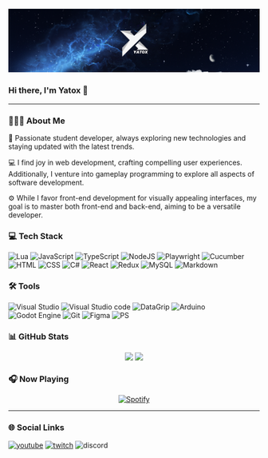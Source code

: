 ![Banner](/assets/yatox_banner_resize.png)

### Hi there, I'm Yatox 👋
---

### 👨🏻‍💻 About Me
🚀 Passionate student developer, always exploring new technologies and staying updated with the latest trends.

💻 I find joy in web development, crafting compelling user experiences. Additionally, I venture into gameplay programming to explore all aspects of software development.

⚙️ While I favor front-end development for visually appealing interfaces, my goal is to master both front-end and back-end, aiming to be a versatile developer.


### 💻 Tech Stack
![Lua](https://img.shields.io/badge/Lua-050F2C?style=for-the-badge&logo=lua)
![JavaScript](https://img.shields.io/badge/JavaScript-050F2C?style=for-the-badge&logo=javascript)
![TypeScript](https://img.shields.io/badge/TypeScript-050F2C?style=for-the-badge&logo=typescript)
![NodeJS](https://img.shields.io/badge/Node.js-050F2C?style=for-the-badge&logo=node.js)
![Playwright](https://img.shields.io/badge/Playwright-050F2C?style=for-the-badge&logo=playwright)
![Cucumber](https://img.shields.io/badge/Cucumber-050F2C?style=for-the-badge&logo=cucumber)
![HTML](https://img.shields.io/badge/HTML5-050F2C?style=for-the-badge&logo=html5)
![CSS](https://img.shields.io/badge/CSS3-050F2C?style=for-the-badge&logo=css3&logoColor=214CE5)
![C#](https://img.shields.io/badge/C%23-050F2C?style=for-the-badge&logo=csharp&logoColor=9B5096)
![React](https://img.shields.io/badge/React-050F2C?style=for-the-badge&logo=react)
![Redux](https://img.shields.io/badge/Redux-050F2C?style=for-the-badge&logo=redux&logoColor=764ABC)
![MySQL](https://img.shields.io/badge/MySQL-050F2C?style=for-the-badge&logo=mysql)
![Markdown](https://img.shields.io/badge/Markdown-050F2C?style=for-the-badge&logo=markdown&logoColor=black)

### 🛠️ Tools 
![Visual Studio](https://img.shields.io/badge/Visual_Studio-050F2C?style=for-the-badge&logo=visual%20studio&logoColor=AB7DE0)
![Visual Studio code](https://img.shields.io/badge/Visual_Studio_Code-050F2C?style=for-the-badge&logo=visual%20studio%20code&logoColor=36AAF3)
![DataGrip](https://img.shields.io/badge/DataGrip-050F2C?style=for-the-badge&logo=datagrip&logoColor=black)
![Arduino](https://img.shields.io/badge/Arduino-050F2C?style=for-the-badge&logo=Arduino&logoColor=008990)
![Godot Engine](https://img.shields.io/badge/Godot_Engine-050F2C?style=for-the-badge&logo=godot%20engine&logoColor=458DC0)
![Git](https://img.shields.io/badge/GIT-050F2C?style=for-the-badge&logo=git)
![Figma](https://img.shields.io/badge/Figma-050F2C?style=for-the-badge&logo=figma)
![PS](https://img.shields.io/badge/Adobe%20Photoshop-050F2C?style=for-the-badge&logo=Adobe%20Photoshop)

### 📊 GitHub Stats
<div align="center">
  <img height="160em" src="https://github-readme-stats.vercel.app/api?username=Yatox18&show_icons=true&theme=algolia&count_private=true&include_all_commits=true" />
  <img height="160em" src="https://github-readme-stats.vercel.app/api/top-langs/?username=Yatox18&layout=compact&theme=algolia&langs_count=10" />
</div>


### 🎧 Now Playing
<div align="center">
  <a href="https://open.spotify.com/user/31nwumcxrzerbcv2p3q47w64zzpu?si=431057627dba412d">
    <img height="160em" src="https://novatorem-yatoxs-projects.vercel.app/api/spotify/?background_color=050F2C&border_color=ffffff" alt="Spotify">
  </a>
</div>

---

### 🌐 Social Links
[![youtube](https://img.shields.io/badge/YouTube-050F2C?style=for-the-badge&logo=youtube&logoColor=FF0200)](https://www.youtube.com/channel/UC1BudIiEP6A6qz-M3xxrggw)
[![twitch](https://img.shields.io/badge/Twitch-050F2C?style=for-the-badge&logo=twitch)](https://www.twitch.tv/yatox18)
![discord](https://img.shields.io/badge/Discord_:_yatox18-050F2C?style=for-the-badge&logo=discord)

